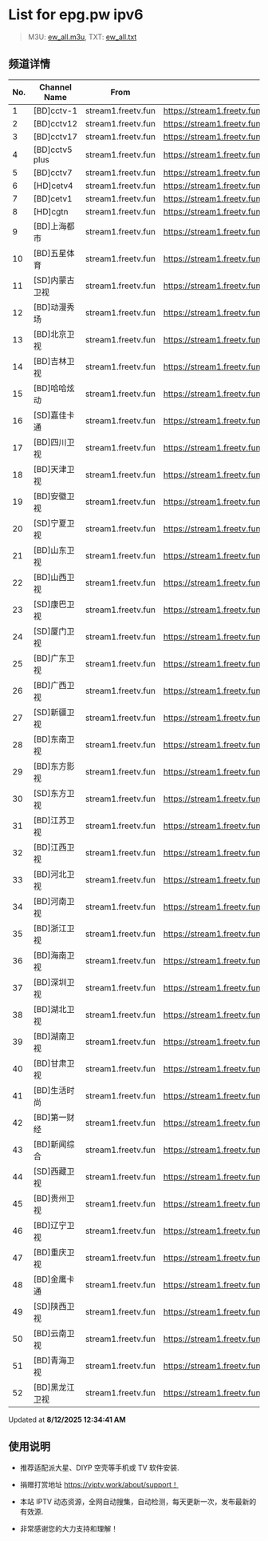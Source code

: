 # List for **epg.pw ipv6**

> M3U: [ew_all.m3u](./ew_all.m3u ), TXT: [ew_all.txt](./txt/ew_all.txt )

## 频道详情

| No. | Channel Name | From | Source |
| --- | ------------ | ---- | ------ |
| 1 | [BD]cctv-1 | stream1.freetv.fun | <https://stream1.freetv.fun/9f1b84dd3a947a7915d0bc74607ef26453ecebe1bbc5d5c0fa624007ac18b0ec.m3u8> |
| 2 | [BD]cctv12 | stream1.freetv.fun | <https://stream1.freetv.fun/6ef13d2a5de3b06b2282d4ab1a59d1d8f0b42346b31f71f46eb2125c742008bc.m3u8> |
| 3 | [BD]cctv17 | stream1.freetv.fun | <https://stream1.freetv.fun/25cec41aa1ae08fe62515f7360936a4c8d5be480904f31787f8c9c4738eb8fa4.m3u8> |
| 4 | [BD]cctv5 plus | stream1.freetv.fun | <https://stream1.freetv.fun/97db00baff385fe87e3190021429c25eb57744fdaace84c48629780d6e09f765.m3u8> |
| 5 | [BD]cctv7 | stream1.freetv.fun | <https://stream1.freetv.fun/58229e3cceafde189d273b10d27eb9edbb702c22bc184a1104e02134a4459401.m3u8> |
| 6 | [HD]cetv4 | stream1.freetv.fun | <https://stream1.freetv.fun/3a34660b005e31fcc4bdaeaf78ce364a5661aea40e8d877fc1e068e4551c269e.m3u8> |
| 7 | [BD]cetv1 | stream1.freetv.fun | <https://stream1.freetv.fun/b983a8a5adb5323c774107f8051b54d1581c72d82802631bcc3896bd61e12e3d.m3u8> |
| 8 | [HD]cgtn | stream1.freetv.fun | <https://stream1.freetv.fun/160bf076caab518010279e611dd0507fe4f7669319059bcbd84f387cf08b6cfc.m3u8> |
| 9 | [BD]上海都市 | stream1.freetv.fun | <https://stream1.freetv.fun/c51379ba4852f1be15b1a0bc4332b09049cb4df778fff224c8966217566ac38a.m3u8> |
| 10 | [BD]五星体育 | stream1.freetv.fun | <https://stream1.freetv.fun/d99d90dcb204a091467cada6295ceb8dfb0cf5c3890378e1d0f57ec8ef9922f0.m3u8> |
| 11 | [SD]内蒙古卫视 | stream1.freetv.fun | <https://stream1.freetv.fun/3613799027c7d64d6ab4ee57247de6a82c45b329e31c67de09593a344e208f9a.m3u8> |
| 12 | [BD]动漫秀场 | stream1.freetv.fun | <https://stream1.freetv.fun/3db4e163a68d0e426d82c41072c03763ff9708ec882448590e3096d87f073067.m3u8> |
| 13 | [BD]北京卫视 | stream1.freetv.fun | <https://stream1.freetv.fun/cda7c4b88dacb6176794416673b481491e36101e865efc5c29b972fcded01773.m3u8> |
| 14 | [BD]吉林卫视 | stream1.freetv.fun | <https://stream1.freetv.fun/0b90323f7aac29f7c1068a13a8a5316781f89619d1173eb95ceaaa5f7784d888.m3u8> |
| 15 | [BD]哈哈炫动 | stream1.freetv.fun | <https://stream1.freetv.fun/b435063b71b5f3ed95ab500118314f5e9f3289f3afcbb7c0dba3b0e9e5dff943.m3u8> |
| 16 | [SD]嘉佳卡通 | stream1.freetv.fun | <https://stream1.freetv.fun/c35e7322dda3b1dad2e328269a875ee5a916dc42ea2abf9dedac1d7743c18f42.m3u8> |
| 17 | [BD]四川卫视 | stream1.freetv.fun | <https://stream1.freetv.fun/7517a57393152a87736b70419c4f52cd01e317a6c75a21482f4c6542d6cce74d.m3u8> |
| 18 | [BD]天津卫视 | stream1.freetv.fun | <https://stream1.freetv.fun/ad6116f0606efa966076ed15f4dcaf3237764e218835fc4428df75937e12f783.m3u8> |
| 19 | [BD]安徽卫视 | stream1.freetv.fun | <https://stream1.freetv.fun/e25c944df2aaf987bf889108895b9e4364a3b6efdadc21b0a28e941bc2b1401d.m3u8> |
| 20 | [SD]宁夏卫视 | stream1.freetv.fun | <https://stream1.freetv.fun/9be1a78f9835a94af3bb51243adbd6a6ce85955078f29644e0a6cd75fac5fdbd.m3u8> |
| 21 | [BD]山东卫视 | stream1.freetv.fun | <https://stream1.freetv.fun/22b1b214ae8491fe44102d564da4ee8b563f8ac9f94734edee9912b81e2156c3.m3u8> |
| 22 | [BD]山西卫视 | stream1.freetv.fun | <https://stream1.freetv.fun/8b2e095ac5c86576931623b57a86a754478a617594d841aec69d40df7a3717b6.m3u8> |
| 23 | [SD]康巴卫视 | stream1.freetv.fun | <https://stream1.freetv.fun/295dab8dd3a41d46b785fb58e7500b7009075daa90a521415f2aa8c5f90d94fa.m3u8> |
| 24 | [SD]厦门卫视 | stream1.freetv.fun | <https://stream1.freetv.fun/aa65dd411565991ace44f9e5934bd018fdd52122e052d471a363b6ee839e1079.m3u8> |
| 25 | [BD]广东卫视 | stream1.freetv.fun | <https://stream1.freetv.fun/34341bb0916388c765eaf73e98d63a8d82bb28f5f4f0501c19d89a31c7396f09.m3u8> |
| 26 | [BD]广西卫视 | stream1.freetv.fun | <https://stream1.freetv.fun/3221b03f53182c60f221a3ecf4bf696403c69d95cf038b71de64827ceeb6039a.m3u8> |
| 27 | [SD]新疆卫视 | stream1.freetv.fun | <https://stream1.freetv.fun/100024dc507775c906957dfd7f48fd8efcde787ba9e6c2ec20dba19632fa9ef9.m3u8> |
| 28 | [BD]东南卫视 | stream1.freetv.fun | <https://stream1.freetv.fun/3ad6599415990b0f15bec3d681fb934f53a2f82aac7584375237a83573efe5c7.m3u8> |
| 29 | [BD]东方影视 | stream1.freetv.fun | <https://stream1.freetv.fun/24b2b7048074d6989b0b0bdbb6cf188930ea474e17a5a04641c5313791b6791a.m3u8> |
| 30 | [SD]东方卫视 | stream1.freetv.fun | <https://stream1.freetv.fun/80dc1429009b2b833e1dd48886cc7084681693f04e714fae2fb0a1f29efe324c.m3u8> |
| 31 | [BD]江苏卫视 | stream1.freetv.fun | <https://stream1.freetv.fun/01b851dae44cff98a76743a5ddb498f400c09c17715b916b5f9a6bcd2c6863e9.m3u8> |
| 32 | [BD]江西卫视 | stream1.freetv.fun | <https://stream1.freetv.fun/bc4d49bde015fc24aafb924423536d9ec2f09ad3d55313e4a482ba85ae48b175.m3u8> |
| 33 | [BD]河北卫视 | stream1.freetv.fun | <https://stream1.freetv.fun/001dee3ca98c60752fbb8ec283d79ca4e36ea48e670272f0754e21c08193992d.m3u8> |
| 34 | [BD]河南卫视 | stream1.freetv.fun | <https://stream1.freetv.fun/09c69b79710a84cb0eafe3fd4b5b2968cf6c8b5a7690a52df05e907a40513400.m3u8> |
| 35 | [BD]浙江卫视 | stream1.freetv.fun | <https://stream1.freetv.fun/0f56a254bdeb1e7363b9f45a843d64348f90431b4a7a02726014c395f6a4abcc.m3u8> |
| 36 | [BD]海南卫视 | stream1.freetv.fun | <https://stream1.freetv.fun/ee9c078398053ac38fb24be763ec0d6ef9d8d6a8c5b97798d9ed966ca97d5dc6.m3u8> |
| 37 | [BD]深圳卫视 | stream1.freetv.fun | <https://stream1.freetv.fun/83e8b450c90348dc8c1a595f04cc7ac388754606cfc999c628a71eb3574789a5.m3u8> |
| 38 | [BD]湖北卫视 | stream1.freetv.fun | <https://stream1.freetv.fun/e410270d0e6f4b56d232ccc13ac4527e97851be708853ad4278b321d78566562.m3u8> |
| 39 | [BD]湖南卫视 | stream1.freetv.fun | <https://stream1.freetv.fun/68232f771e5e64ddcaf9a038ebb1aa747c384d46ab1f33fa5be113e6d0c6d298.m3u8> |
| 40 | [BD]甘肃卫视 | stream1.freetv.fun | <https://stream1.freetv.fun/62fc00b17e85a0f05bc7442ba4c507d0d9ed83d0e4c628543a0c8cc0f3c0e79e.m3u8> |
| 41 | [BD]生活时尚 | stream1.freetv.fun | <https://stream1.freetv.fun/e8843eefc1937554ba2fd44630eda3d4640478f1bc64b2a1cf44cfa81b0e85d3.m3u8> |
| 42 | [BD]第一财经 | stream1.freetv.fun | <https://stream1.freetv.fun/533f951c259e0a0db9189aab022c535bca241b30dbf0d18aca82012de4e8c080.m3u8> |
| 43 | [BD]新闻综合 | stream1.freetv.fun | <https://stream1.freetv.fun/b15ca8c8eccf56990df595ab996e237bea8d78d60312ad61da5559e1fd2c76ac.m3u8> |
| 44 | [SD]西藏卫视 | stream1.freetv.fun | <https://stream1.freetv.fun/d0dea518e03380212f173ec71ee7aa7a3efc6ee2cbc498e9177f919e0b6af500.m3u8> |
| 45 | [BD]贵州卫视 | stream1.freetv.fun | <https://stream1.freetv.fun/81b59b52b6ff880c4bec78d4d7338d9ea0ba2666385790703404567f51fefa60.m3u8> |
| 46 | [BD]辽宁卫视 | stream1.freetv.fun | <https://stream1.freetv.fun/d3dcc003de14b3d200664af97ab0de4aaf1289e47bd717dc40876544cfc9424a.m3u8> |
| 47 | [BD]重庆卫视 | stream1.freetv.fun | <https://stream1.freetv.fun/35064b7b97e16194e13a8f7e7923eb4fbe20602735c6cee0b841db667975f904.m3u8> |
| 48 | [BD]金鹰卡通 | stream1.freetv.fun | <https://stream1.freetv.fun/d20d03fc60ad339d49e1d54e4379efc257a119c0a7ac7ab767e40d1823d7f89c.m3u8> |
| 49 | [SD]陕西卫视 | stream1.freetv.fun | <https://stream1.freetv.fun/20058cfa981d8fbeaa8fc1afbde907d357b433b9d97977925393a4bbfcb2af3e.m3u8> |
| 50 | [BD]云南卫视 | stream1.freetv.fun | <https://stream1.freetv.fun/c0e1952442c1ae44533949c512108508a74f96832eb8be8c3c0528460bbad827.m3u8> |
| 51 | [BD]青海卫视 | stream1.freetv.fun | <https://stream1.freetv.fun/021954e0bd23ff5994dc1c5280e02e9e28fbadbf2661aae937772b2c44c4b6a3.m3u8> |
| 52 | [BD]黑龙江卫视 | stream1.freetv.fun | <https://stream1.freetv.fun/fc4e235b3f4ae3806361dd059051de6d9156d404b0ec4961b95584dd462fcdbb.m3u8> |

Updated at **8/12/2025 12:34:41 AM**

## 使用说明

- 推荐适配派大星、DIYP 空壳等手机或 TV 软件安装.

- 捐赠打赏地址 <https://viptv.work/about/support！>

- 本站 IPTV 动态资源，全网自动搜集，自动检测，每天更新一次，发布最新的有效源.

- 非常感谢您的大力支持和理解！
